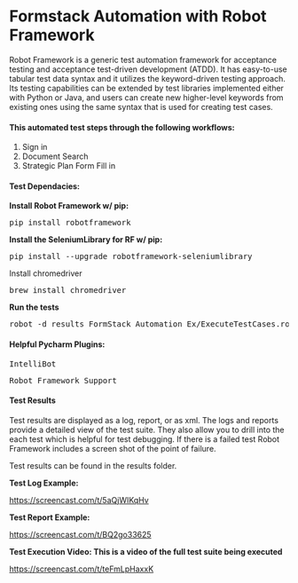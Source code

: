 
<h1>Formstack Automation with Robot Framework</h1>

Robot Framework is a generic test automation framework for acceptance testing and acceptance test-driven development (ATDD). It has easy-to-use tabular test data syntax and it utilizes the keyword-driven testing approach. Its testing capabilities can be extended by test libraries implemented either with Python or Java, and users can create new higher-level keywords from existing ones using the same syntax that is used for creating test cases.


<h4>This automated test steps through the following workflows:</h4>

1. Sign in
2. Document Search
3. Strategic Plan Form Fill in




<h4>Test Dependacies:</h4>

<b>Install Robot Framework w/ pip:</b>

<pre>pip install robotframework</pre>

<b>Install the SeleniumLibrary for RF w/ pip:</b>

<pre>pip install --upgrade robotframework-seleniumlibrary</pre

<b>Install chromedriver</b>

<pre>brew install chromedriver</pre>

<b>Run the tests</b>

<pre>robot -d results FormStack_Automation_Ex/ExecuteTestCases.robot</pre>


<h4>Helpful Pycharm Plugins:</h4>

<pre>IntelliBot</pre>
<pre>Robot Framework Support</pre>

<h4>Test Results</h4>
  
Test results are displayed as a log, report, or as xml.  The logs and reports provide a detailed view of the test suite. They also allow you to drill into the each test which is helpful for test debugging. If there is a failed test Robot Framework includes a screen shot of the point of failure.

Test results can be found in the results folder.



<b>Test Log Example:</b>

https://screencast.com/t/5aQjWIKqHv

<b>Test Report Example:</b>

https://screencast.com/t/BQ2go33625


<b>Test Execution Video: This is a video of the full test suite being executed</b>

https://screencast.com/t/teFmLpHaxxK


